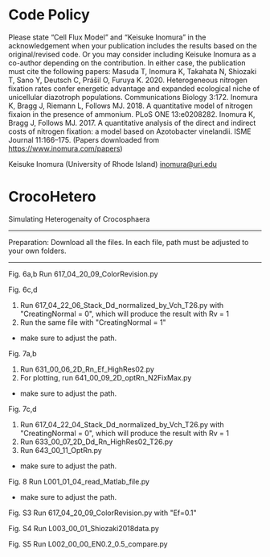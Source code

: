 
# Code Policy
Please state “Cell Flux Model” and “Keisuke Inomura” in the acknowledgement when your
publication includes the results based on the original/revised code. Or you may consider
including Keisuke Inomura as a co-author depending on the contribution. In either case, the
publication must cite the following papers:
Masuda T, Inomura K, Takahata N, Shiozaki T, Sano Y, Deutsch C, Prášil O, Furuya K. 2020. Heterogeneous nitrogen fixation rates confer energetic advantage and expanded ecological niche of unicellular diazotroph populations. Communications Biology 3:172.
Inomura K, Bragg J, Riemann L, Follows MJ. 2018. A quantitative model of nitrogen fixaion in the presence of ammonium. PLoS ONE 13:e0208282.
Inomura K, Bragg J, Follows MJ. 2017. A quantitative analysis of the direct and indirect costs of nitrogen fixation: a model based on Azotobacter vinelandii. ISME Journal 11:166–175.
(Papers downloaded from https://www.inomura.com/papers)

Keisuke Inomura (University of Rhode Island)
inomura@uri.edu


# CrocoHetero
Simulating Heterogenaity of Crocosphaera
**************
Preparation:
Download all the files.
In each file, path must be adjusted to your own folders.
**************
Fig. 6a,b
Run 617_04_20_09_ColorRevision.py

Fig. 6c,d
1. Run 617_04_22_06_Stack_Dd_normalized_by_Vch_T26.py with "CreatingNormal = 0", which will produce the result with Rv = 1
2. Run the same file with "CreatingNormal = 1"
* make sure to adjust the path.

Fig. 7a,b
1. Run 631_00_06_2D_Rn_Ef_HighRes02.py
2. For plotting, run 641_00_09_2D_optRn_N2FixMax.py
* make sure to adjust the path.

Fig. 7c,d
1. Run 617_04_22_04_Stack_Dd_normalized_by_Vch_T26.py with "CreatingNormal = 0", which will produce the result with Rv = 1
2. Run 633_00_07_2D_Dd_Rn_HighRes02_T26.py
3. Run 643_00_11_OptRn.py
* make sure to adjust the path.

Fig. 8
Run L001_01_04_read_Matlab_file.py
* make sure to adjust the path.

Fig. S3
Run 617_04_20_09_ColorRevision.py with "Ef=0.1"

Fig. S4
Run L003_00_01_Shiozaki2018data.py

Fig. S5
Run L002_00_00_EN0.2_0.5_compare.py
